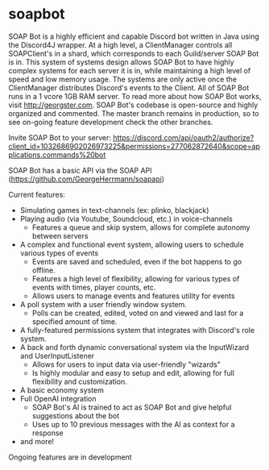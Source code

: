 # soapbot

SOAP Bot is a highly efficient and capable Discord bot written in Java using the Discord4J wrapper. At a high level, a ClientManager controls all SOAPClient's in a shard, which corresponds to each Guild/server SOAP Bot is in. This system of systems design allows SOAP Bot to have highly complex systems for each server it is in, while maintaining a high level of speed and low memory usage. The systems are only active once the ClientManager distributes Discord's events to the Client. All of SOAP Bot runs in a 1 vcore 1GB RAM server. To read more about how SOAP Bot works, visit http://georgster.com. SOAP Bot's codebase is open-source and highly organized and commented. The master branch remains in production, so to see on-going feature development check the other branches.

Invite SOAP Bot to your server: https://discord.com/api/oauth2/authorize?client_id=1032686902026973225&permissions=277062872640&scope=applications.commands%20bot

SOAP Bot has a basic API via the SOAP API (https://github.com/GeorgeHerrmann/soapapi)

Current features:
  - Simulating games in text-channels (ex: plinko, blackjack)
  - Playing audio (via Youtube, Soundcloud, etc.) in voice-channels
    - Features a queue and skip system, allows for complete autonomy between servers
  - A complex and functional event system, allowing users to schedule various types of events
    - Events are saved and scheduled, even if the bot happens to go offline.
    - Features a high level of flexibility, allowing for various types of events with times, player counts, etc.
    - Allows users to manage events and features utility for events
  - A poll system with a user friendly window system.
    - Polls can be created, edited, voted on and viewed and last for a specified amount of time.
  - A fully-featured permissions system that integrates with Discord's role system.
  - A back and forth dynamic conversational system via the InputWizard and UserInputListener
    - Allows for users to input data via user-friendly "wizards"
    - Is highly modular and easy to setup and edit, allowing for full flexibility and customization.
  - A basic economy system
  - Full OpenAI integration
    - SOAP Bot's AI is trained to act as SOAP Bot and give helpful suggestions about the bot
    - Uses up to 10 previous messages with the AI as context for a response
  - and more!


Ongoing features are in development
